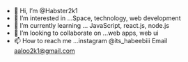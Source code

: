 - 👋 Hi, I’m @Habster2k1
- 👀 I’m interested in ...Space, technology, web development
- 🌱 I’m currently learning ... JavaScript, react.js, node.js
- 💞️ I’m looking to collaborate on ...web apps, web ui
- 📫 How to reach me ...instagram @its_habeebiii
                        Email aaloo2k1@gmail.com

<!---
Habster2k1/Habster2k1 is a ✨ special ✨ repository because its `README.md` (this file) appears on your GitHub profile.
You can click the Preview link to take a look at your changes.
--->
